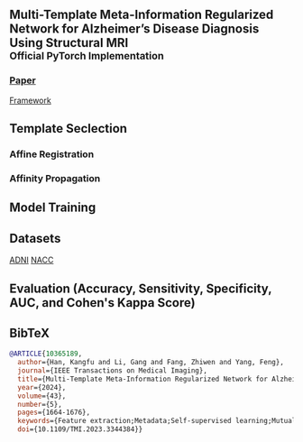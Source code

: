 ## Multi-Template Meta-Information Regularized Network for Alzheimer’s Disease Diagnosis Using Structural MRI<br><sub>Official PyTorch Implementation</sub> 
### [Paper](https://ieeexplore.ieee.org/document/10365189) 
[Framework](/framework.pdf)
## Template Seclection

### Affine Registration
### Affinity Propagation 

## Model Training

## Datasets
[ADNI](https://ida.loni.usc.edu)
[NACC](https://naccdata.org/)

## Evaluation (Accuracy, Sensitivity, Specificity, AUC, and Cohen's Kappa Score)

## BibTeX

```bibtex
@ARTICLE{10365189,
  author={Han, Kangfu and Li, Gang and Fang, Zhiwen and Yang, Feng},
  journal={IEEE Transactions on Medical Imaging}, 
  title={Multi-Template Meta-Information Regularized Network for Alzheimer’s Disease Diagnosis Using Structural MRI}, 
  year={2024},
  volume={43},
  number={5},
  pages={1664-1676},
  keywords={Feature extraction;Metadata;Self-supervised learning;Mutual information;Alzheimer's disease;Aging;Minimization;Alzheimer’s disease;multi-template;meta-information;mutual information},
  doi={10.1109/TMI.2023.3344384}}
```
